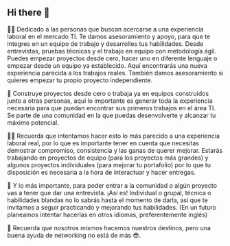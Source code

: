 ## Hi there 👋

🙋‍♀️ Dedicado a las personas que buscan acercarse a una experiencia laboral en el mercado TI. Te damos asesoramiento y apoyo, para que te integres en un equipo de trabajo y desarrolles tus habilidades.
Desde entrevistas, pruebas técnicas y el trabajo en equipo con metodología ágil. Puedes empezar proyectos desde cero, hacer uno en diferente lenguaje o empezar desde un equipo ya establecido. Aquí encontrarás una nueva experiencia parecida a los trabajos reales. También damos asesoramiento si quieres empezar tu propio proyecto independiente.

🌈 Construye proyectos desde cero o trabaja ya en equipos construidos junto a otras personas, aquí lo importante es generar toda la experiencia necesaria para que puedan encontrar sus primeros trabajos en el área TI. Se parte de una comunidad en la que puedas desenvolverte y alcanzar tu máximo potencial.

👩‍💻 Recuerda que intentamos hacer esto lo más parecido a una experiencia laboral real, por lo que es importante tener en cuenta que necesitas demostrar compromiso, consistencia y las ganas de querer mejorar. Estarás trabajando en proyectos de equipo (para los proyectos más grandes) y algunos proyectos individuales (para mejorar tu portafolio) por lo que tu disposición es necesaria a la hora de interactuar y hacer entregas.

🍿 Y lo más importante, para poder entrar a la comunidad o algún proyecto vas a tener que dar una entrevista. ¡Así es! Individual o grupal, técnica o habilidades blandas no lo sabrás hasta el momento de darla, así que te invitamos a seguir practicando y mejorando tus habilidades. (En un futuro planeamos intentar hacerlas en otros idiomas, preferentemente inglés)

🧙 Recuerda que nosotros mismos hacemos nuestros destinos, pero una buena ayuda de networking no está de más 😎.

